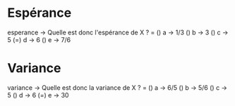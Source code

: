 <!SLIDE form=esperance>
# Espérance

esperance -> Quelle est donc l'espérance de X ? =
    () a -> 1/3 
    () b -> 3 
    () c -> 5 
    (=) d -> 6 
    () e -> 7/6

# Variance

variance -> Quelle est donc la variance de X ? =
    () a -> 6/5
    () b -> 5/6
    () c -> 5
    () d -> 6
    (=) e -> 30

~~~FORM:esperance~~~